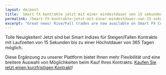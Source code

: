 ```yaml
---
layout: de/post
title:  Smart fX kontrakte jetzt mit einer mindestdauer von 15 sekunden
permalink: /Smart-FX-kontrakte-jetzt-mit-einer-mindestdauer-von-15-sekunden
excerpt: "Great news! Rise/Fall trades are now available on Smart FX Contracts with a minimum duration of 15 seconds and a maximum duration of 10 hours..."
---
```


Tolle Neuigkeiten! Jetzt sind bei Smart Indizes für Steigen/Fallen Kontrakte mit Laufzeiten von 15 Sekunden bis zu einer Höchstdauer von 365 Tagen möglich.

Diese Ergänzung zu unserer Plattform bietet Ihnen mehr Flexibilität und eine breitere Auswahl von Möglichkeiten beim Kauf Ihres Kontrakts. [Kaufen Sie jetzt einen kurzfristigen Kontrakt](https://www.binary.com/c/trade.cgi?market=smarties&time=15s&form_name=risefall&expiry_type=duration&amount_type=payout&H=S0P&currency=USD&underlying_symbol=WLDGBP&amount=100&date_start=now&type=FLASHU&l=DE&utm_medium=social&utm_source=blog&utm_content=whatsnew)!

